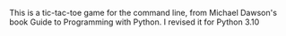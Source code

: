 This is a tic-tac-toe game for the command line, from Michael Dawson's book Guide to Programming with Python.
I revised it for Python 3.10
